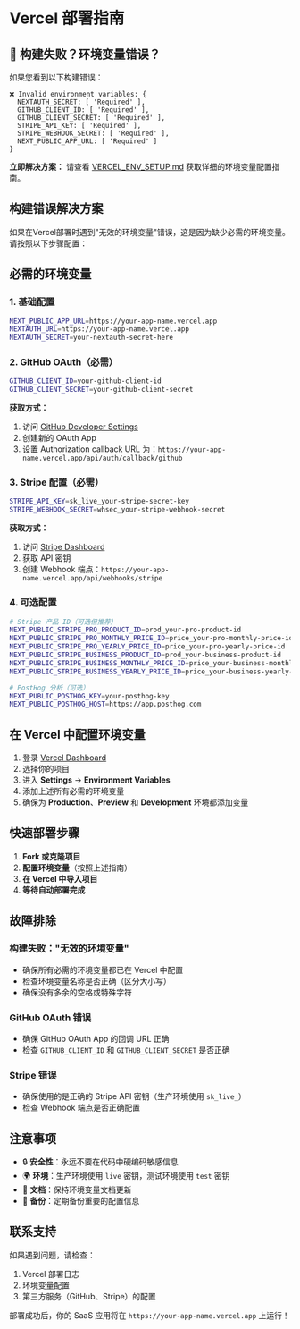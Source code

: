 # Vercel 部署指南

## 🚨 构建失败？环境变量错误？

如果您看到以下构建错误：
```
❌ Invalid environment variables: {
  NEXTAUTH_SECRET: [ 'Required' ],
  GITHUB_CLIENT_ID: [ 'Required' ],
  GITHUB_CLIENT_SECRET: [ 'Required' ],
  STRIPE_API_KEY: [ 'Required' ],
  STRIPE_WEBHOOK_SECRET: [ 'Required' ],
  NEXT_PUBLIC_APP_URL: [ 'Required' ]
}
```

**立即解决方案：** 请查看 [VERCEL_ENV_SETUP.md](./VERCEL_ENV_SETUP.md) 获取详细的环境变量配置指南。

## 构建错误解决方案

如果在Vercel部署时遇到"无效的环境变量"错误，这是因为缺少必需的环境变量。请按照以下步骤配置：

## 必需的环境变量

### 1. 基础配置
```bash
NEXT_PUBLIC_APP_URL=https://your-app-name.vercel.app
NEXTAUTH_URL=https://your-app-name.vercel.app
NEXTAUTH_SECRET=your-nextauth-secret-here
```

### 2. GitHub OAuth（必需）
```bash
GITHUB_CLIENT_ID=your-github-client-id
GITHUB_CLIENT_SECRET=your-github-client-secret
```

**获取方式：**
1. 访问 [GitHub Developer Settings](https://github.com/settings/developers)
2. 创建新的 OAuth App
3. 设置 Authorization callback URL 为：`https://your-app-name.vercel.app/api/auth/callback/github`

### 3. Stripe 配置（必需）
```bash
STRIPE_API_KEY=sk_live_your-stripe-secret-key
STRIPE_WEBHOOK_SECRET=whsec_your-stripe-webhook-secret
```

**获取方式：**
1. 访问 [Stripe Dashboard](https://dashboard.stripe.com/)
2. 获取 API 密钥
3. 创建 Webhook 端点：`https://your-app-name.vercel.app/api/webhooks/stripe`

### 4. 可选配置
```bash
# Stripe 产品 ID（可选但推荐）
NEXT_PUBLIC_STRIPE_PRO_PRODUCT_ID=prod_your-pro-product-id
NEXT_PUBLIC_STRIPE_PRO_MONTHLY_PRICE_ID=price_your-pro-monthly-price-id
NEXT_PUBLIC_STRIPE_PRO_YEARLY_PRICE_ID=price_your-pro-yearly-price-id
NEXT_PUBLIC_STRIPE_BUSINESS_PRODUCT_ID=prod_your-business-product-id
NEXT_PUBLIC_STRIPE_BUSINESS_MONTHLY_PRICE_ID=price_your-business-monthly-price-id
NEXT_PUBLIC_STRIPE_BUSINESS_YEARLY_PRICE_ID=price_your-business-yearly-price-id

# PostHog 分析（可选）
NEXT_PUBLIC_POSTHOG_KEY=your-posthog-key
NEXT_PUBLIC_POSTHOG_HOST=https://app.posthog.com
```

## 在 Vercel 中配置环境变量

1. 登录 [Vercel Dashboard](https://vercel.com/dashboard)
2. 选择你的项目
3. 进入 **Settings** → **Environment Variables**
4. 添加上述所有必需的环境变量
5. 确保为 **Production**、**Preview** 和 **Development** 环境都添加变量

## 快速部署步骤

1. **Fork 或克隆项目**
2. **配置环境变量**（按照上述指南）
3. **在 Vercel 中导入项目**
4. **等待自动部署完成**

## 故障排除

### 构建失败："无效的环境变量"
- 确保所有必需的环境变量都已在 Vercel 中配置
- 检查环境变量名称是否正确（区分大小写）
- 确保没有多余的空格或特殊字符

### GitHub OAuth 错误
- 确保 GitHub OAuth App 的回调 URL 正确
- 检查 `GITHUB_CLIENT_ID` 和 `GITHUB_CLIENT_SECRET` 是否正确

### Stripe 错误
- 确保使用的是正确的 Stripe API 密钥（生产环境使用 `sk_live_`）
- 检查 Webhook 端点是否正确配置

## 注意事项

- 🔒 **安全性**：永远不要在代码中硬编码敏感信息
- 🌍 **环境**：生产环境使用 `live` 密钥，测试环境使用 `test` 密钥
- 📝 **文档**：保持环境变量文档更新
- 🔄 **备份**：定期备份重要的配置信息

## 联系支持

如果遇到问题，请检查：
1. Vercel 部署日志
2. 环境变量配置
3. 第三方服务（GitHub、Stripe）的配置

部署成功后，你的 SaaS 应用将在 `https://your-app-name.vercel.app` 上运行！